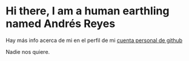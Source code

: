 # Hi there, I am a human earthling named Andrés Reyes

Hay más info acerca de mi en el perfil de mi [cuenta personal de github](https://github.com/profe-ajedrez)


Nadie nos quiere.

